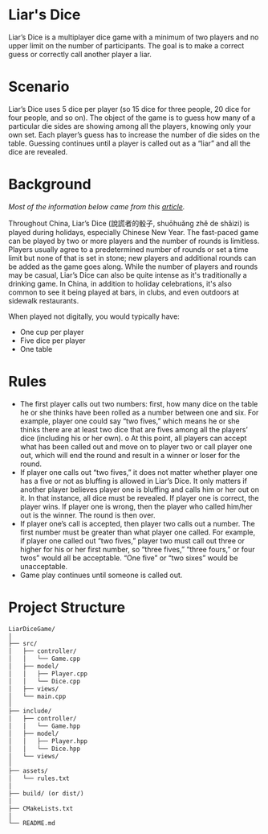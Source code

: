 # Liar's Dice
Liar’s Dice is a multiplayer dice game with a minimum of two players and no upper limit on the number
of participants. The goal is to make a correct guess or correctly call another player a liar.

# Scenario
Liar’s Dice uses 5 dice per player (so 15 dice for three people, 20 dice for four people, and so on). The object of the game is to guess how many of a particular die sides are showing among all the players, knowing only your own set. Each player’s guess has to increase the number of die sides on the table. Guessing continues until a player is called out as a “liar” and all the dice are revealed.

# Background
_Most of the information below came from this [article](https://www.thoughtco.com/how-to-play-liars-dice-687532)._

Throughout China, Liar’s Dice (說謊者的骰子, shuōhuǎng zhě de shǎizi) is played during holidays, especially Chinese New Year. The fast-paced game can be played by two or more players and the number of rounds is limitless. Players usually agree to a predetermined number of rounds or set a time limit but none of that is set in stone; new players and additional rounds can be added as the game goes along. While the number of players and rounds may be casual, Liar’s Dice can also be quite intense as it's traditionally a drinking game. In China, in addition to holiday celebrations, it's also common to see it being played at bars, in clubs, and even outdoors at sidewalk restaurants.

When played not digitally, you would typically have:
- One cup per player
- Five dice per player
- One table

# Rules
- The first player calls out two numbers: first, how many dice on the table he or she thinks have
been rolled as a number between one and six. For example, player one could say “two fives,”
which means he or she thinks there are at least two dice that are fives among all the players’
dice (including his or her own).
o At this point, all players can accept what has been called out and move on to player two
or call player one out, which will end the round and result in a winner or loser for the
round.
- If player one calls out “two fives,” it does not matter whether player one has a five or not as
bluffing is allowed in Liar’s Dice. It only matters if another player believes player one is bluffing
and calls him or her out on it. In that instance, all dice must be revealed. If player one is correct,
the player wins. If player one is wrong, then the player who called him/her out is the winner.
The round is then over.
- If player one’s call is accepted, then player two calls out a number. The first number must be
greater than what player one called. For example, if player one called out “two fives,” player
two must call out three or higher for his or her first number, so “three fives,” “three fours,” or
four twos” would all be acceptable. “One five” or “two sixes” would be unacceptable.
- Game play continues until someone is called out.

# Project Structure
```md
LiarDiceGame/
│
├── src/
│   ├── controller/
│   │   └── Game.cpp
│   ├── model/
│   │   ├── Player.cpp
│   │   └── Dice.cpp
│   ├── views/
│   └── main.cpp
│
├── include/
│   ├── controller/
│   │   └── Game.hpp
│   ├── model/
│   │   ├── Player.hpp
│   │   └── Dice.hpp
│   └── views/
│
├── assets/
│   └── rules.txt
│
├── build/ (or dist/)
│
├── CMakeLists.txt
│
└── README.md
```
